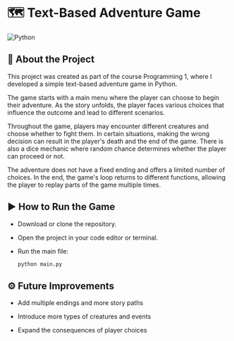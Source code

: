 # 🗺️ Text-Based Adventure Game

![Python](https://img.shields.io/badge/Python-3.x-blue?logo=python)

## 📖 About the Project

This project was created as part of the course Programming 1, where I developed a simple text-based adventure game in Python.

The game starts with a main menu where the player can choose to begin their adventure. As the story unfolds, the player faces various choices that influence the outcome and lead to different scenarios.

Throughout the game, players may encounter different creatures and choose whether to fight them. In certain situations, making the wrong decision can result in the player's death and the end of the game. There is also a dice mechanic where random chance determines whether the player can proceed or not.

The adventure does not have a fixed ending and offers a limited number of choices. In the end, the game's loop returns to different functions, allowing the player to replay parts of the game multiple times.

## ▶️ How to Run the Game

- Download or clone the repository.

- Open the project in your code editor or terminal.

- Run the main file:

     ```bash
   python main.py


## ⚙️ Future Improvements

- Add multiple endings and more story paths

- Introduce more types of creatures and events

- Expand the consequences of player choices
